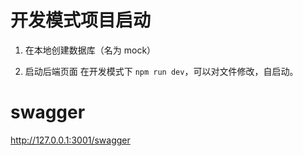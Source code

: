 # 开发模式项目启动

1. 在本地创建数据库（名为 mock）

2. 启动后端页面
在开发模式下 `npm run dev`，可以对文件修改，自启动。

# swagger
http://127.0.0.1:3001/swagger



